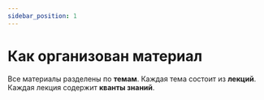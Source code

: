 ```yaml
---
sidebar_position: 1
---
```


# Как организован материал

Все материалы разделены по **темам**. Каждая тема состоит из **лекций**. Каждая лекция содержит **кванты знаний**.

